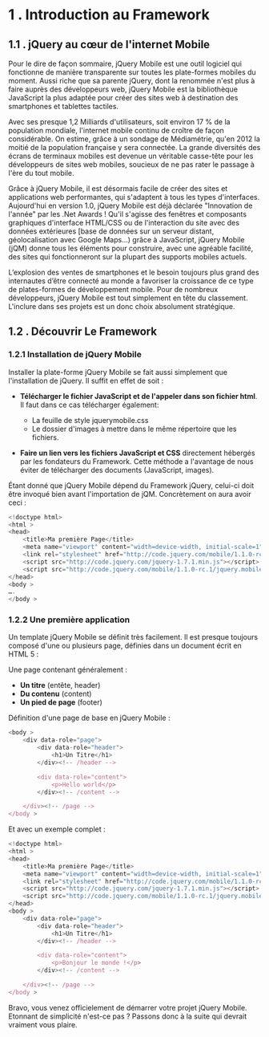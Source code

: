 # 1 . Introduction au Framework

## 1.1 . jQuery au cœur de l'internet Mobile

Pour le dire de façon sommaire, jQuery Mobile est une outil logiciel qui fonctionne de manière transparente sur toutes les plate-formes mobiles du moment. Aussi riche que sa parente jQuery, dont la renommée n'est plus à faire auprès des développeurs web, jQuery Mobile est la bibliothèque JavaScript la plus adaptée pour créer des sites web à destination des smartphones et tablettes tactiles.

Avec ses presque 1,2 Milliards d'utilisateurs, soit environ 17 % de la population mondiale, l'internet mobile continu de croître de façon considérable. On estime, grâce à un sondage de Médiamétrie, qu'en 2012 la moitié de la population française y sera connectée. La grande diversités des écrans de terminaux mobiles est devenue un véritable casse-tête pour les développeurs de sites web mobiles, soucieux de ne pas rater le passage à l'ère du tout mobile.

Grâce à jQuery Mobile, il est désormais facile de créer des sites et applications web performantes, qui s'adaptent à tous les types d'interfaces. Aujourd'hui en version 1.0, jQuery Mobile est déjà déclarée "Innovation de l'année" par les .Net Awards ! Qu'il s'agisse des fenêtres et composants graphiques d'interface HTML/CSS ou de l'interaction du site avec des données extérieures \[base de données sur un serveur distant, géolocalisation avec Google Maps...\) grâce à JavaScript, jQuery Mobile \(jQM\) donne tous les éléments pour construire, avec une agréable facilité, des sites qui fonctionneront sur la plupart des supports mobiles actuels.

L’explosion des ventes de smartphones et le besoin toujours plus grand des internautes d’être connecté au monde a favoriser la croissance de ce type de plates-formes de développement mobile. Pour de nombreux développeurs, jQuery Mobile est tout simplement en tête du classement. L'inclure dans ses projets est un donc choix absolument stratégique.

## 1.2 . Découvrir Le Framework

### 1.2.1 Installation de jQuery Mobile

Installer la plate-forme jQuery Mobile se fait aussi simplement que l'installation de jQuery. Il suffit en effet de soit :

* **Télécharger le fichier JavaScript et de l'appeler dans son fichier html**. Il faut dans ce cas télécharger également:

  * La feuille de style jquerymobile.css
  * Le dossier d'images à mettre dans le même répertoire que les fichiers.

* **Faire un lien vers les fichiers JavaScript et CSS** directement hébergés par les fondateurs du Framework. Cette méthode a l'avantage de nous éviter de télécharger des documents \(JavaScript, images\).

Étant donné que jQuery Mobile dépend du Framework jQuery, celui-ci doit être invoqué bien avant l'importation de jQM. Concrètement on aura avoir ceci :

```js
<!doctype html>
<html >
<head>
    <title>Ma première Page</title>
    <meta name="viewport" content="width=device-width, initial-scale=1"> 
    <link rel="stylesheet" href="http://code.jquery.com/mobile/1.1.0-rc.1/jquery.mobile-1.1.0-rc.1.min.css" />
    <script src="http://code.jquery.com/jquery-1.7.1.min.js"></script>
    <script src="http://code.jquery.com/mobile/1.1.0-rc.1/jquery.mobile-1.1.0-rc.1.min.js"></script>
</head>
<body >
….
</body >
```

### 1.2.2 Une première application

Un template jQuery Mobile se définit très facilement. Il est presque toujours composé d'une ou plusieurs page, définies dans un document écrit en HTML 5 :

Une page contenant généralement :

* **Un titre** \(entête, header\)
* **Du contenu** \(content\)
* **Un pied de page** \(footer\)

Définition d'une page de base en jQuery Mobile :

```js
<body >
    <div data-role="page">
        <div data-role="header">
            <h1>Un Titre</h1>
        </div><!-- /header -->

        <div data-role="content">
            <p>Hello world</p>
        </div><!-- /content -->

    </div><!-- /page -->
</body >
```

Et avec un exemple complet :

```js
<!doctype html>
<html >
<head>
    <title>Ma première Page</title>
    <meta name="viewport" content="width=device-width, initial-scale=1">
    <link rel="stylesheet" href="http://code.jquery.com/mobile/1.1.0-rc.1/jquery.mobile-1.1.0-rc.1.min.css" />
    <script src="http://code.jquery.com/jquery-1.7.1.min.js"></script>
    <script src="http://code.jquery.com/mobile/1.1.0-rc.1/jquery.mobile-1.1.0-rc.1.min.js"></script>
</head>
<body >
    <div data-role="page">
        <div data-role="header">
            <h1>Un Titre</h1>
        </div><!-- /header -->

        <div data-role="content">
            <p>Bonjour le monde !</p>
        </div><!-- /content -->

    </div><!-- /page -->
</body >
```

Bravo, vous venez officielement de démarrer votre projet jQuery Mobile. Etonnant de simplicité n'est-ce pas ? Passons donc à la suite qui devrait vraiment vous plaire.

